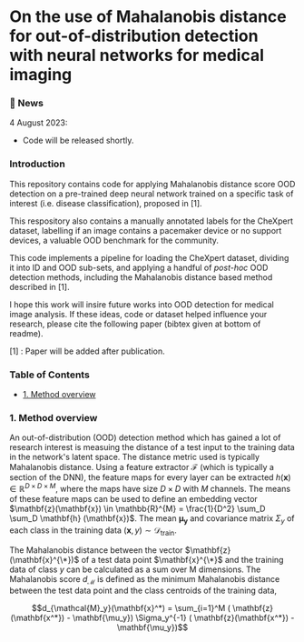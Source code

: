 # On the use of Mahalanobis distance for out-of-distribution detection with neural networks for medical imaging

### :newspaper: News

4 August 2023:
* Code will be released shortly.


### Introduction

This repository contains code for applying Mahalanobis distance score OOD detection on a pre-trained deep neural network trained on a specific task of interest (i.e. disease classification), proposed in [1].

This respository also contains a manually annotated labels for the CheXpert dataset, labelling if an image contains a pacemaker device or no support devices, a valuable OOD benchmark for the community.

This code implements a pipeline for loading the CheXpert dataset, dividing it into ID and OOD sub-sets, and applying a handful of _post-hoc_ OOD detection methods, including the Mahalanobis distance based method described in [1].

I hope this work will insire future works into OOD detection for medical image analysis. If these ideas, code or dataset helped influence your research, please cite the following paper (bibtex given at bottom of readme).

[1] : Paper will be added after publication.


### Table of Contents
* [1. Method overview](#1-method-overview)

### 1. Method overview
An out-of-distribution (OOD) detection method which has gained a lot of research interest is measuing the distance of a test input to the training data in the network's latent space. The distance metric used is typically Mahalanobis distance. Using a feature extractor $\mathcal{F}$ (which is typically a section of the DNN), the feature maps for every layer can be extracted $h(\mathbf{x}) \in \mathbb{R}^{D \times D \times M}$, where the maps have size $D \times D$ with $M$ channels. The means of these feature maps can be used to define an embedding vector $\mathbf{z}(\mathbf{x}) \in \mathbb{R}^{M} = \frac{1}{D^2} \sum_D \sum_D \mathbf{h} (\mathbf{x})$. The mean $\mathbf{\mu_y}$ and covariance matrix $\Sigma_y$ of each class in the training data $(\mathbf{x},y) \sim \mathcal{D}_{\text {train}}$.

The Mahalanobis distance between the vector $\mathbf{z}(\mathbf{x}^{\*})$ of a test data point $\mathbf{x}^{\*}$ and the training data of class $y$ can be calculated as a sum over M dimensions. The Mahalanobis score $d_{\mathcal{M}}$ is defined as the minimum Mahalanobis distance between the test data point and the class centroids of the training data,
```math
d_{\mathcal{M}_y}(\mathbf{x}^*) = \sum_{i=1}^M ( \mathbf{z}(\mathbf{x^*}) - \mathbf{\mu_y}) \Sigma_y^{-1}  ( \mathbf{z}(\mathbf{x^*}) - \mathbf{\mu_y})
```
